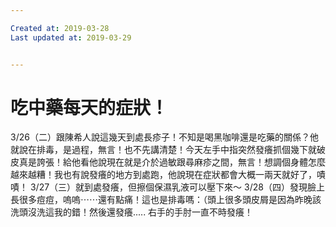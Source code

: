 ```yaml
---

Created at: 2019-03-28
Last updated at: 2019-03-29


---
```


# 吃中藥每天的症狀！


3/26（二）跟陳希人說這幾天到處長疹子！不知是喝黑咖啡還是吃藥的關係？他就說在排毒，是過程，無言！也不先講清楚！今天左手中指突然發癢抓個幾下就破皮真是誇張！給他看他說現在就是介於過敏跟尋麻疹之間，無言！想調個身體怎麼越來越糟！我也有說發癢的地方到處跑，他說現在症狀都會大概一兩天就好了，嘖嘖！
3/27（三）就到處發癢，但擦個保濕乳液可以壓下來～
3/28（四）發現臉上長很多痘痘，嗚嗚⋯⋯還有點痛！這也是排毒嗎：（頭上很多頭皮屑是因為昨晚該洗頭沒洗這我的錯！然後還發癢.....
右手的手肘一直不時發癢！

